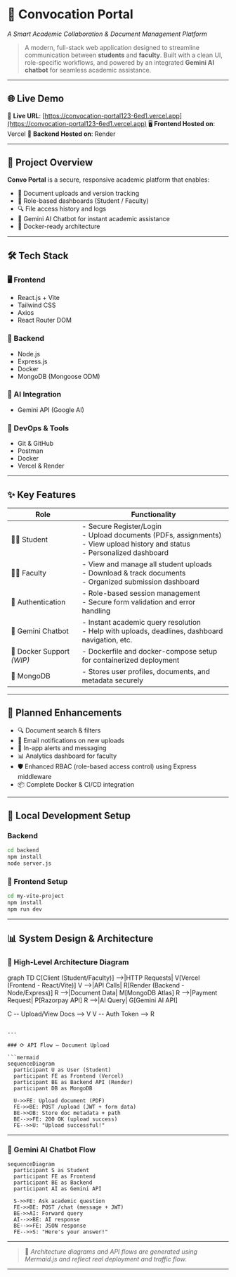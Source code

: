 # 📂 Convocation Portal

*A Smart Academic Collaboration & Document Management Platform*

> A modern, full-stack web application designed to streamline communication between **students** and **faculty**. Built with a clean UI, role-specific workflows, and powered by an integrated **Gemini AI chatbot** for seamless academic assistance.

---

## 🌐 Live Demo

🔗 **Live URL**: [https://convocation-portal123-6ed1.vercel.app](https://convocation-portal123-6ed1.vercel.app)
🖥️ **Frontend Hosted on**: Vercel
🔧 **Backend Hosted on**: Render

---

## 🚀 Project Overview

**Convo Portal** is a secure, responsive academic platform that enables:

* 📁 Document uploads and version tracking
* 👥 Role-based dashboards (Student / Faculty)
* 🔍 File access history and logs
* 🧠 Gemini AI Chatbot for instant academic assistance
* 🐳 Docker-ready architecture

---

## 🛠️ Tech Stack

### 🖥️ Frontend

* React.js + Vite
* Tailwind CSS
* Axios
* React Router DOM

### 🔧 Backend

* Node.js
* Express.js
* Docker
* MongoDB (Mongoose ODM)

### 🧠 AI Integration

* Gemini API (Google AI)

### 🧰 DevOps & Tools

* Git & GitHub
* Postman
* Docker
* Vercel & Render

---

## ✨ Key Features

| Role                      | Functionality                                                                                                                           |
| ------------------------- | --------------------------------------------------------------------------------------------------------------------------------------- |
| 👩‍🎓 Student             | - Secure Register/Login <br> - Upload documents (PDFs, assignments) <br> - View upload history and status <br> - Personalized dashboard |
| 👨‍🏫 Faculty             | - View and manage all student uploads <br> - Download & track documents <br> - Organized submission dashboard                           |
| 🔐 Authentication         | - Role-based session management <br> - Secure form validation and error handling                                                        |
| 🧠 Gemini Chatbot         | - Instant academic query resolution <br> - Help with uploads, deadlines, dashboard navigation, etc.                                     |
| 🐳 Docker Support *(WIP)* | - Dockerfile and docker-compose setup for containerized deployment                                                                      |
| 💾 MongoDB                | - Stores user profiles, documents, and metadata securely                                                                                |

---

## 📌 Planned Enhancements

* 🔍 Document search & filters
* 📧 Email notifications on new uploads
* 🔔 In-app alerts and messaging
* 📊 Analytics dashboard for faculty
* 🛡️ Enhanced RBAC (role-based access control) using Express middleware
* 📦 Complete Docker & CI/CD integration

---

## 🧪 Local Development Setup

### Backend

```bash
cd backend
npm install
node server.js
```

### 🎨 Frontend Setup

```bash
cd my-vite-project
npm install
npm run dev
```

---

## 📊 System Design & Architecture

### 🧱 High-Level Architecture Diagram


graph TD
  C[Client (Student/Faculty)] -->|HTTP Requests| V[Vercel (Frontend - React/Vite)]
  V -->|API Calls| R[Render (Backend - Node/Express)]
  R -->|Document Data| M[MongoDB Atlas]
  R -->|Payment Request| P[Razorpay API]
  R -->|AI Query| G[Gemini AI API]

  C -- Upload/View Docs --> V
  V -- Auth Token --> R
```

---

### ⟳ API Flow – Document Upload

```mermaid
sequenceDiagram
  participant U as User (Student)
  participant FE as Frontend (Vercel)
  participant BE as Backend API (Render)
  participant DB as MongoDB

  U->>FE: Upload document (PDF)
  FE->>BE: POST /upload (JWT + form data)
  BE->>DB: Store doc metadata + path
  BE-->>FE: 200 OK (upload success)
  FE-->>U: "Upload successful!"
```

---

### 🧠 Gemini AI Chatbot Flow

```mermaid
sequenceDiagram
  participant S as Student
  participant FE as Frontend
  participant BE as Backend
  participant AI as Gemini API

  S->>FE: Ask academic question
  FE->>BE: POST /chat (message + JWT)
  BE->>AI: Forward query
  AI-->>BE: AI response
  BE-->>FE: JSON response
  FE-->>S: "Here's your answer!"
```

---

> 📌 *Architecture diagrams and API flows are generated using Mermaid.js and reflect real deployment and traffic flow.*

---
